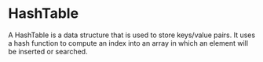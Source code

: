 # HashTable

A HashTable is a data structure that is used to store keys/value pairs. It uses a hash function to compute an index into an array in which an element will be inserted or searched.
